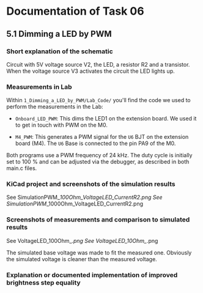 # Documentation of Task 06

## 5.1 Dimming a LED by PWM


### Short explanation of the schematic
Circuit with 5V voltage source V2, the LED, a resistor R2 and a transistor. When the voltage source V3 activates the circuit the LED lights up.

### Measurements in Lab

Within `1_Dimming_a_LED_by_PWM/Lab_Code/` you'll find the code we used to perform the measurements in the Lab:

- `Onboard_LED_PWM`: This dims the LED1 on the extension board. We used it to get in touch with PWM on the M0.

- `M4_PWM`: This generates a PWM signal for the `U6` BJT on the extension board (M4). The `U6` Base is connected to the pin PA9 of the M0.

Both programs use a PWM frequency of 24 kHz. The duty cycle is initially set to 100 % and can be adjusted via the debugger, as described in both main.c files.

### KiCad project and screenshots of the simulation results
See SimulationPWM_*_100Ohm_VoltageLED_CurrentR2.png
See SimulationPWM_*_1000Ohm_VoltageLED_CurrentR2.png

### Screenshots of measurements and comparison to simulated results
See VoltageLED_100Ohm_*.png
See VoltageLED_10Ohm_*.png

The simulated base voltage was made to fit the measured one. Obviously the simulated voltage is cleaner than the measured voltage.

### Explanation or documented implementation of improved brightness step equality
